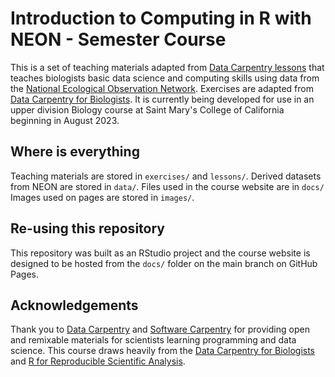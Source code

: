 # Introduction to Computing in R with NEON - Semester Course

This is a set of teaching materials adapted from [Data Carpentry lessons](http://datacarpentry.org/lessons) that teaches biologists basic data science and computing skills using data from the [National Ecological Observation Network](http://neonscience.org). Exercises are adapted from [Data Carpentry for Biologists](https://datacarpentry.org/semester-biology/). It is currently being developed for use in an upper division Biology course at Saint Mary's College of California beginning in August 2023. 


## Where is everything

Teaching materials are stored in `exercises/` and `lessons/`. Derived datasets from NEON are stored in `data/`. Files used in the course website are in `docs/` Images used on pages are stored in `images/`.

## Re-using this repository

This repository was built as an RStudio project and the course website is designed to be hosted from the `docs/` folder on the main branch on GitHub Pages.


## Acknowledgements

Thank you to [Data Carpentry](http://datacarpentry.org/) and [Software Carpentry](http://software-carpentry.org/) for providing open and remixable materials for scientists learning programming and data science. This course draws heavily from the [Data Carpentry for Biologists](https://datacarpentry.org/semester-biology/) and [R for Reproducible Scientific Analysis](https://swcarpentry.github.io/r-novice-gapminder/).
